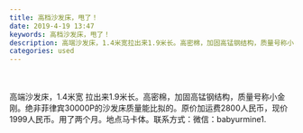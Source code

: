 ```yaml
---
title: 高档沙发床，甩了！
date: 2019-4-19 13:47
keywords: 高档沙发床，甩了！
description: 高端沙发床，1.4米宽拉出来1.9米长。高密棉，加固高锰钢结构，质量号称小金刚。绝非菲律宾30000P的沙发床质量能比拟的。原价加运费2800人民币，现价1999人民币。用了两个月。地点马卡体。联系方式：微信：babyurmine1.
categories: used
---
```

<td class="t_f" id="postmessage_3549150">

<br/>
<br/>
高端沙发床，1.4米宽 拉出来1.9米长。高密棉，加固高锰钢结构，质量号称小金刚。绝非菲律宾30000P的沙发床质量能比拟的。原价加运费2800人民币，现价1999人民币。用了两个月。地点马卡体。联系方式：微信：babyurmine1.</td>
